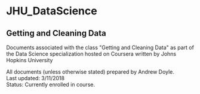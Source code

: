 # JHU_DataScience
## Getting and Cleaning Data
Documents associated with the class "Getting and Cleaning Data" as part of the Data Science specialization hosted on Coursera written by Johns Hopkins University

All documents (unless otherwise stated) prepared by Andrew Doyle.  
Last updated: 3/11/2018  
Status: Currently enrolled in course.
